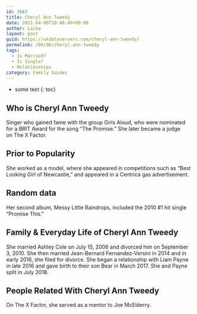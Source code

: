 ```yaml
---
id: 3683
title: Cheryl Ann Tweedy
date: 2021-04-06T10:48:49+00:00
author: Laima
layout: post
guid: https://ukdataservers.com/cheryl-ann-tweedy/
permalink: /04/06/cheryl-ann-tweedy
tags:
  - Is Married?
  - Is Single?
  - Relationships
category: Family Guides
---
```


* some text
{: toc}


## Who is Cheryl Ann Tweedy
                  
                  
                  
Singer who gained fame with the group Girls Aloud, who were nominated for a BRIT Award for the song &#8220;The Promise.&#8221; She later became a judge on The X Factor. 
                  
              
            
              
            
                
                
                
## Prior to Popularity
                  
                  
                  
She worked as a model, where she appeared in competitions such as &#8220;Best Looking Girl of Newcastle,&#8221; and appeared in a Centrica gas advertisement. 
                  
              
            
              
            
                
                
                
## Random data
                  
                  
                  
Her second album, Messy Little Raindrops, included the 2010 #1 hit single &#8220;Promise This.&#8221;
                  
              
            
              
            
                
                
                
## Family & Everyday Life of Cheryl Ann Tweedy
                  
                  
                  
She married Ashley Cole on July 15, 2006 and divorced him on September 3, 2010. She then married Jean-Bernard Fernandez-Versini in 2014 and in early 2016, she filed for divorce. She began a relationship with Liam Payne in late 2016 and gave birth to their son Bear in March 2017. She and Payne split in July 2018. 
                  
              
            
              
            
                
                
                
## People Related With Cheryl Ann Tweedy
                  
                  
                  
On The X Factor, she served as a mentor to Joe McElderry. 
                  
              
            
              
            
                
              
            
              
              
            
            
              
            
          
          
          